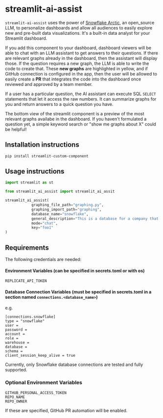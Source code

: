 # streamlit-ai-assist

`streamlit-ai-assist` uses the power of [Snowflake Arctic](https://www.snowflake.com/blog/arctic-open-efficient-foundation-language-models-snowflake/), an open_source LLM, to personalize dashboards and allow all audiences to easily explore new and pre-built data visualizations. It's a built-in data analyst for your Streamlit dashboard.

If you add this component to your dashboard, dashboard viewers will be able to chat with an LLM assistant to get answers to their questions. If there are relevant graphs already in the dashboard, then the assistant will display those. If the question requires a new graph, the LLM is able to write the code to create that. These **new graphs** are highlighted in yellow, and if GitHub connection is configured in the app, then the user will be allowed to easily create a **PR** that integrates the code into the dashboard once reviewed and approved by a team member.

If a user has a particular question, the AI assistant can execute SQL `SELECT` statements that let it access the raw numbers. It can summarize graphs for you and return answers to a quick question you have.

The bottom view of the streamlit component is a preview of the most relevant graphs availabe in the dashboard. If you haven't formulated a question yet, a simple keyword search or "show me graphs about X" could be helpful!



## Installation instructions

```sh
pip install streamlit-custom-component
```

## Usage instructions

```python
import streamlit as st

from streamlit_ai_assist import streamlit_ai_assit

streamlit_ai_assist(
            graphing_file_path="graphing.py",
            graphing_import_path="graphing",
            database_name="snowflake",
            general_description="This is a database for a company that does X",
            mode="chat",
            key="foo1"
)

```

## Requirements

The following credentials are needed:

#### Environment Variables (can be specified in secrets.toml or with os)
```
REPLICATE_API_TOKEN
```

#### Database Connection Variables (must be specified in secrets.toml in a section named `connections.<database_name>`)
e.g.
```
[connections.snowflake]
type = "snowflake"
user = 
password =
account = 
role = 
warehouse = 
database = 
schema = 
client_session_keep_alive = true
```
Currently, only Snowflake database connections are tested and fully supported.

### Optional Environment Variables
```
GITHUB_PERSONAL_ACCESS_TOKEN
REPO_NAME
REPO_OWNER
```
If these are specified, GitHub PR automation will be enabled.